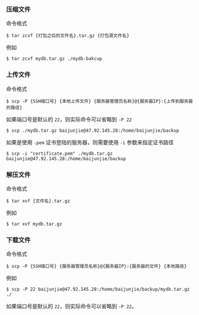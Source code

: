 ### 压缩文件

命令格式

```shell
$ tar zcvf {打包之后的文件名}.tar.gz {打包源文件名}
```

例如

```shell
$ tar zcvf mydb.tar.gz ./mydb-bakcup
```



### 上传文件

命令格式

```shell
$ scp -P {SSH端口号} {本地上传文件} {服务器管理员名称}@{服务器IP}:{上传到服务器的路径}
```

如果端口号是默认的 `22`，则实际命令可以省略到 `-P 22`

```shell
$ scp ./mydb.tar.gz baijunjie@47.92.145.28:/home/baijunjie/backup
```

如果是使用 `.pem` 证书登陆的服务器，则需要使用 `-i` 参数来指定证书路径

```shell
$ scp -i "certificate.pem" ./mydb.tar.gz baijunjie@47.92.145.28:/home/baijunjie/backup
```



### 解压文件

命令格式

```shell
$ tar xvf {文件名}.tar.gz
```

例如

```shell
$ tar xvf mydb.tar.gz
```



### 下载文件

命令格式

```shell
$ scp -P {SSH端口号} {服务器管理员名称}@{服务器IP}:{服务器的文件} {本地路径}
```

例如

```shell
$ scp -P 22 baijunjie@47.92.145.28:/home/baijunjie/backup/mydb.tar.gz  ./
```

如果端口号是默认的 `22`，则实际命令可以省略到 `-P 22`。